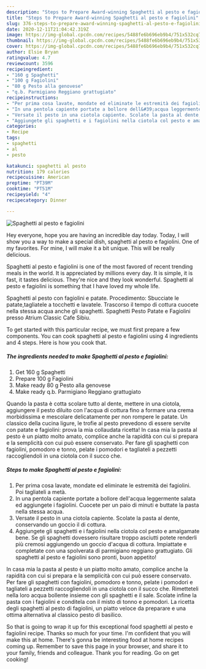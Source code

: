 ```yaml
---
description: "Steps to Prepare Award-winning Spaghetti al pesto e fagiolini"
title: "Steps to Prepare Award-winning Spaghetti al pesto e fagiolini"
slug: 376-steps-to-prepare-award-winning-spaghetti-al-pesto-e-fagiolini
date: 2020-12-11T21:04:42.319Z
image: https://img-global.cpcdn.com/recipes/5488fe6b696eb9b4/751x532cq70/spaghetti-al-pesto-e-fagiolini-recipe-main-photo.jpg
thumbnail: https://img-global.cpcdn.com/recipes/5488fe6b696eb9b4/751x532cq70/spaghetti-al-pesto-e-fagiolini-recipe-main-photo.jpg
cover: https://img-global.cpcdn.com/recipes/5488fe6b696eb9b4/751x532cq70/spaghetti-al-pesto-e-fagiolini-recipe-main-photo.jpg
author: Elsie Bryan
ratingvalue: 4.7
reviewcount: 3596
recipeingredient:
- "160 g Spaghetti"
- "100 g Fagiolini"
- "80 g Pesto alla genovese"
- "q.b. Parmigiano Reggiano grattugiato"
recipeinstructions:
- "Per prima cosa lavate, mondate ed eliminate le estremità dei fagiolini. Poi tagliateli a metà."
- "In una pentola capiente portate a bollore dell&#39;acqua leggermente salata ed aggiungete i fagiolini. Cuocete per un paio di minuti e buttate la pasta nella stessa acqua."
- "Versate il pesto in una ciotola capiente. Scolate la pasta al dente, conservando un goccio il di cottura."
- "Aggiungete gli spaghetti e i fagiolini nella ciotola col pesto e amalgamate bene. Se gli spaghetti dovessero risultare troppo asciutti potete renderli più cremosi aggiungendo un goccio d&#39;acqua di cottura. Impiattate e completate con una spolverata di parmigiano reggiano grattugiato. Gli spaghetti al pesto e fagiolini sono pronti, buon appetito!"
categories:
- Recipe
tags:
- spaghetti
- al
- pesto

katakunci: spaghetti al pesto 
nutrition: 179 calories
recipecuisine: American
preptime: "PT39M"
cooktime: "PT51M"
recipeyield: "4"
recipecategory: Dinner

---
```



![Spaghetti al pesto e fagiolini](https://img-global.cpcdn.com/recipes/5488fe6b696eb9b4/751x532cq70/spaghetti-al-pesto-e-fagiolini-recipe-main-photo.jpg)

Hey everyone, hope you are having an incredible day today. Today, I will show you a way to make a special dish, spaghetti al pesto e fagiolini. One of my favorites. For mine, I will make it a bit unique. This will be really delicious.

Spaghetti al pesto e fagiolini is one of the most favored of recent trending meals in the world. It is appreciated by millions every day. It is simple, it is fast, it tastes delicious. They're nice and they look wonderful. Spaghetti al pesto e fagiolini is something that I have loved my whole life.

Spaghetti al pesto con fagiolini e patate. Procedimento: Sbucciate le patate,tagliatele a tocchetti e lavatele. Trascorso il tempo di cottura cuocete nella stessa acqua anche gli spaghetti. Spaghetti Pesto Patate e Fagiolini presso Atrium Classic Cafe Sibiu.


To get started with this particular recipe, we must first prepare a few components. You can cook spaghetti al pesto e fagiolini using 4 ingredients and 4 steps. Here is how you cook that.

<!--inarticleads1-->

##### The ingredients needed to make Spaghetti al pesto e fagiolini:

1. Get 160 g Spaghetti
1. Prepare 100 g Fagiolini
1. Make ready 80 g Pesto alla genovese
1. Make ready q.b. Parmigiano Reggiano grattugiato


Quando la pasta è cotta scolare tutto al dente, mettere in una ciotola, aggiungere il pesto diluito con l&#39;acqua di cottura fino a formare una crema morbidissima e mescolare delicatamente per non rompere le patate. Un classico della cucina ligure, le trofie al pesto prevedono di essere servite con patate e fagiolini: prova la mia collaudata ricetta! In casa mia la pasta al pesto è un piatto molto amato, complice anche la rapidità con cui si prepara e la semplicità con cui può essere conservato. Per fare gli spaghetti con fagiolini, pomodoro e tonno, pelate i pomodori e tagliateli a pezzetti raccogliendoli in una ciotola con il succo che. 

<!--inarticleads2-->

##### Steps to make Spaghetti al pesto e fagiolini:

1. Per prima cosa lavate, mondate ed eliminate le estremità dei fagiolini. Poi tagliateli a metà.
1. In una pentola capiente portate a bollore dell&#39;acqua leggermente salata ed aggiungete i fagiolini. Cuocete per un paio di minuti e buttate la pasta nella stessa acqua.
1. Versate il pesto in una ciotola capiente. Scolate la pasta al dente, conservando un goccio il di cottura.
1. Aggiungete gli spaghetti e i fagiolini nella ciotola col pesto e amalgamate bene. Se gli spaghetti dovessero risultare troppo asciutti potete renderli più cremosi aggiungendo un goccio d&#39;acqua di cottura. Impiattate e completate con una spolverata di parmigiano reggiano grattugiato. Gli spaghetti al pesto e fagiolini sono pronti, buon appetito!


In casa mia la pasta al pesto è un piatto molto amato, complice anche la rapidità con cui si prepara e la semplicità con cui può essere conservato. Per fare gli spaghetti con fagiolini, pomodoro e tonno, pelate i pomodori e tagliateli a pezzetti raccogliendoli in una ciotola con il succo che. Rimetteteli nella loro acqua bollente insieme con gli spaghetti e il sale. Scolate infine la pasta con i fagiolini e conditela con il misto di tonno e pomodori. La ricetta degli spaghetti al pesto di fagiolini, un piatto veloce da preparare e una ottima alternativa al classico pesto di basilico. 

So that is going to wrap it up for this exceptional food spaghetti al pesto e fagiolini recipe. Thanks so much for your time. I'm confident that you will make this at home. There's gonna be interesting food at home recipes coming up. Remember to save this page in your browser, and share it to your family, friends and colleague. Thank you for reading. Go on get cooking!
